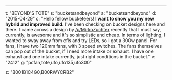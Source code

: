 ---
t: "BEYOND'S TOTE"
s: "bucketsandbeyond"
a: "bucketsandbeyond"
d: "2015-04-29"
c: "Hello fellow bucketeers! <strong>I want to show you my new hybrid and improved build. </strong>I've been checking on bucket designs here and there. I came across a design by <a href='/u/zuchtertote'>/u/MirkoZuchter</a> recently that I must say, currently, is awesome and it's so simplistic and cheap. In terms of lighting, I wanted to sway away from cfls and try LEDs, so I got a 300w panel. For fans, I have two 120mm fans, with 3 speed switches. The fans themselves can pop out of the bucket, if I need more intake or exhaust. I have one exhaust and one intake currently, just right conditions in the bucket."
v: "2412"
g: "pcfan,tote,ufo,ufo135,ufo300"

z: "B001B1C4G0,B00RWYCRB2"
